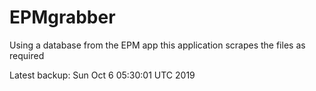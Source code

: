 # EPMgrabber
Using a database from the EPM app this application scrapes the files as required


Latest backup: Sun Oct 6 05:30:01 UTC 2019
